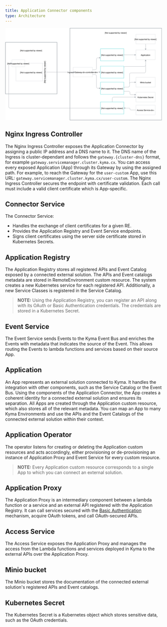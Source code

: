 ```yaml
---
title: Application Connector components
type: Architecture
---
```


![Architecture Diagram](./assets/001-application-connector.svg)


## Nginx Ingress Controller

The Nginx Ingress Controller exposes the Application Connector by assigning a public IP address and a DNS name to it.
The DNS name of the Ingress is cluster-dependant and follows the `gateway.{cluster-dns}` format, for example `gateway.servicemanager.cluster.kyma.cx`.
You can access every exposed Application (App) through its Gateway by using the assigned path. For example, to reach the Gateway for the `user-custom` App, use this URL: `gateway.servicemanager.cluster.kyma.cx/user-custom`. The Nginx Ingress Controller secures the endpoint with certificate validation. Each call must include a valid client certificate which is App-specific.

## Connector Service

The Connector Service:
- Handles the exchange of client certificates for a given RE.
- Provides the Application Registry and Event Service endpoints.
- Signs client certificates using the server side certificate stored in Kubernetes Secrets.

## Application Registry

The Application Registry stores all registered APIs and Event Catalog exposed by a connected external solution. The APIs and Event catalogs metadata are stored in RemoteEnvironment custom resource.
The system creates a new Kubernetes service for each registered API. Additionally, a new Service Classes is registered in the Service Catalog.

>**NOTE:** Using the Application Registry, you can register an API along with its OAuth or Basic Authentication credentials. The credentials are stored in a Kubernetes Secret.

## Event Service

The Event Service sends Events to the Kyma Event Bus and enriches the Events with metadata that indicates the source of the Event.
This allows routing the Events to lambda functions and services based on their source App.

## Application

An App represents an external solution connected to Kyma. It handles the integration with other components, such as the Service Catalog or the Event Bus.
Using the components of the Application Connector, the App creates a coherent identity for a connected external solution and ensures its separation.
All Apps are created through the Application custom resource, which also stores all of the relevant metadata. You can map an App to many Kyma Environments and use the APIs and the Event Catalogs of the connected external solution within their context.

## Application Operator

The operator listens for creating or deleting the Application custom resources and acts accordingly, either provisioning or de-provisioning an instance of Application Proxy and Event Service for every custom resource.         

>**NOTE:** Every Application custom resource corresponds to a single App to which you can connect an external solution.

## Application Proxy

The Application Proxy is an intermediary component between a lambda function or a service and an external API registered with the Application Registry. It can call services secured with the [Basic Authentication](https://tools.ietf.org/html/rfc7617) mechanism, acquire OAuth tokens, and call OAuth-secured APIs.  

## Access Service

The Access Service exposes the Application Proxy and manages the access from the Lambda functions and services deployed in Kyma to the external APIs over the Application Proxy.

## Minio bucket

The Minio bucket stores the documentation of the connected external solution's registered APIs and Event catalogs.

## Kubernetes Secret

The Kubernetes Secret is a Kubernetes object which stores sensitive data, such as the OAuth credentials.